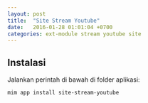 ```yaml
---
layout: post
title:  "Site Stream Youtube"
date:   2016-01-28 01:01:04 +0700
categories: ext-module stream youtube site
---
```


## Instalasi

Jalankan perintah di bawah di folder aplikasi:

```
mim app install site-stream-youtube
```
